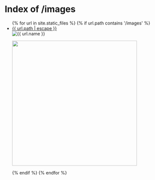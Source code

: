 ---
---

<head>
  <title>Index of /images</title>
</head>

<body>
  <h1>Index of /images</h1>
  <ul>
    {% for url in site.static_files %}
	{% if url.path contains '/images' %}
    	<li><a href="{{ url.path | escape }}">{{ url.path | escape }}</a> </li>
		<img style="max-width: 200px; height: auto;" src="{{ url.path }}" alt="{{ url.name }}"><br>
<pre><img src="https://bdwilson.github.io{{ url.path }}" width=400px></pre>
	{% endif %}
    {% endfor %}
  </ul>
</body>

